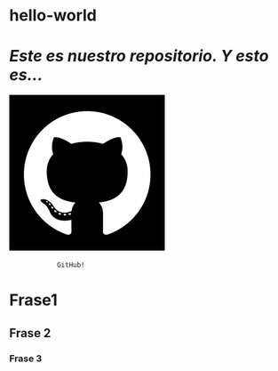 # hello-world
# *Este es nuestro repositorio. Y esto es...*


![GitHub Logo](GitHubCat.png)

                GitHub!
                
# Frase1
  
## Frase 2
  
### Frase 3
